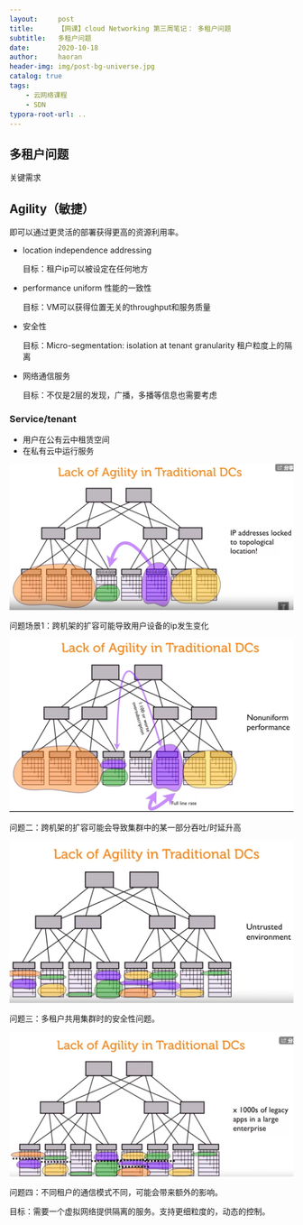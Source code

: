 ```yaml
---
layout:     post
title:      【网课】cloud Networking 第三周笔记： 多租户问题
subtitle:   多租户问题
date:       2020-10-18
author:     haoran
header-img: img/post-bg-universe.jpg
catalog: true
tags: 
    - 云网络课程
    - SDN
typora-root-url: ..
---
```


## 多租户问题

关键需求

## Agility（敏捷） 

即可以通过更灵活的部署获得更高的资源利用率。

- location independence addressing

  目标：租户ip可以被设定在任何地方

- performance uniform 性能的一致性

  目标：VM可以获得位置无关的throughput和服务质量

- 安全性

  目标：Micro-segmentation: isolation at tenant granularity 租户粒度上的隔离

- 网络通信服务

  目标：不仅是2层的发现，广播，多播等信息也需要考虑

### Service/tenant



- 用户在公有云中租赁空间
- 在私有云中运行服务

![image-20201018182240951](/img/cloudNetworkingClass/2020-10-12-cloud-networking-%E7%AC%AC%E4%B8%89%E5%91%A8-%E5%A4%9A%E7%A7%9F%E6%88%B7%E9%97%AE%E9%A2%98/image-20201018182240951.png)

问题场景1：跨机架的扩容可能导致用户设备的ip发生变化

![image-20201018183159355](/img/cloudNetworkingClass/2020-10-12-cloud-networking-%E7%AC%AC%E4%B8%89%E5%91%A8-%E5%A4%9A%E7%A7%9F%E6%88%B7%E9%97%AE%E9%A2%98/image-20201018183159355.png)

问题二：跨机架的扩容可能会导致集群中的某一部分吞吐/时延升高

![image-20201018183730044](/img/cloudNetworkingClass/2020-10-12-cloud-networking-%E7%AC%AC%E4%B8%89%E5%91%A8-%E5%A4%9A%E7%A7%9F%E6%88%B7%E9%97%AE%E9%A2%98/image-20201018183730044.png)

问题三：多租户共用集群时的安全性问题。

![image-20201018184128882](/img/cloudNetworkingClass/2020-10-12-cloud-networking-%E7%AC%AC%E4%B8%89%E5%91%A8-%E5%A4%9A%E7%A7%9F%E6%88%B7%E9%97%AE%E9%A2%98/image-20201018184128882.png)

问题四：不同租户的通信模式不同，可能会带来额外的影响。

目标：需要一个虚拟网络提供隔离的服务。支持更细粒度的，动态的控制。